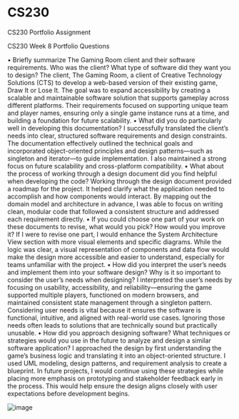 # CS230
CS230 Portfolio Assignment


CS230 Week 8 Portfolio Questions

•	Briefly summarize The Gaming Room client and their software requirements. Who was the client? What type of software did they want you to design?
The client, The Gaming Room, a client of Creative Technology Solutions (CTS) to develop a web-based version of their existing game, Draw It or Lose It. The goal was to expand accessibility by creating a scalable and maintainable software solution that supports gameplay across different platforms. Their requirements focused on supporting unique team and player names, ensuring only a single game instance runs at a time, and building a foundation for future scalability.
•	What did you do particularly well in developing this documentation?
I successfully translated the client’s needs into clear, structured software requirements and design constraints. The documentation effectively outlined the technical goals and incorporated object-oriented principles and design patterns—such as singleton and iterator—to guide implementation. I also maintained a strong focus on future scalability and cross-platform compatibility.
•	What about the process of working through a design document did you find helpful when developing the code?
Working through the design document provided a roadmap for the project. It helped clarify what the application needed to accomplish and how components would interact. By mapping out the domain model and architecture in advance, I was able to focus on writing clean, modular code that followed a consistent structure and addressed each requirement directly.
•	If you could choose one part of your work on these documents to revise, what would you pick? How would you improve it?
If I were to revise one part, I would enhance the System Architecture View section with more visual elements and specific diagrams. While the logic was clear, a visual representation of components and data flow would make the design more accessible and easier to understand, especially for teams unfamiliar with the project.
•	How did you interpret the user’s needs and implement them into your software design? Why is it so important to consider the user’s needs when designing?
I interpreted the user’s needs by focusing on usability, accessibility, and reliability—ensuring the game supported multiple players, functioned on modern browsers, and maintained consistent state management through a singleton pattern. Considering user needs is vital because it ensures the software is functional, intuitive, and aligned with real-world use cases. Ignoring those needs often leads to solutions that are technically sound but practically unusable.
•	How did you approach designing software? What techniques or strategies would you use in the future to analyze and design a similar software application?
I approached the design by first understanding the game’s business logic and translating it into an object-oriented structure. I used UML modeling, design patterns, and requirement analysis to create a blueprint. In future projects, I would continue using these strategies while placing more emphasis on prototyping and stakeholder feedback early in the process. This would help ensure the design aligns closely with user expectations before development begins.


![image](https://github.com/user-attachments/assets/cf214514-225e-428e-bbcc-102a66b97c61)
